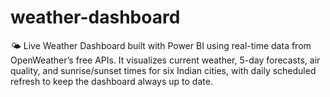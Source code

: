 # weather-dashboard
🌤 Live Weather Dashboard built with Power BI using real-time data from OpenWeather’s free APIs. It visualizes current weather, 5-day forecasts, air quality, and sunrise/sunset times for six Indian cities, with daily scheduled refresh to keep the dashboard always up to date.

